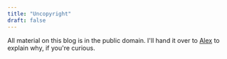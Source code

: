 ```yaml
---
title: "Uncopyright"
draft: false
---
```


All material on this blog is in the public domain. I'll hand it over to [Alex](https://alexcabal.com/why-i-release-things-into-the-public-domain) to explain why, if you're curious.
